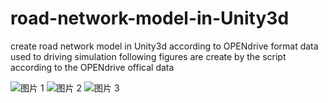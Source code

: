 # road-network-model-in-Unity3d
create road network model in Unity3d according to OPENdrive format data used to driving simulation
following figures are create by the script according to the OPENdrive offical data 

![图片 1](https://user-images.githubusercontent.com/47597215/65673531-3c478580-e04b-11e9-81e7-f3bcc137b56d.png)
![图片 2](https://user-images.githubusercontent.com/47597215/65673534-3d78b280-e04b-11e9-8b76-bdb59ce22051.png)
![图片 3](https://user-images.githubusercontent.com/47597215/65673536-3e114900-e04b-11e9-9fcc-ad12549d8941.png)
